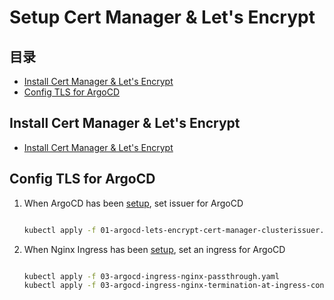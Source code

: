 # Setup Cert Manager & Let's Encrypt

## 目录
- [Install Cert Manager & Let's Encrypt](#install-cert-manager--lets-encrypt)
- [Config TLS for ArgoCD](#config-tls-for-argocd)


## Install Cert Manager & Let's Encrypt
- [Install Cert Manager & Let's Encrypt](./script/01-lets-encrypt-cert-manager.sh)


## Config TLS for ArgoCD 
1. When ArgoCD has been [setup](../ArgoCD/ArgoCD-README.md), set issuer for ArgoCD
    ```sh
    
    kubectl apply -f 01-argocd-lets-encrypt-cert-manager-clusterissuer.yaml
    ```
1. When Nginx Ingress has been [setup](../Ingress/Ingress-README.md), set an ingress for ArgoCD
    ```sh

    kubectl apply -f 03-argocd-ingress-nginx-passthrough.yaml
    kubectl apply -f 03-argocd-ingress-nginx-termination-at-ingress-controller.yaml
    ```

